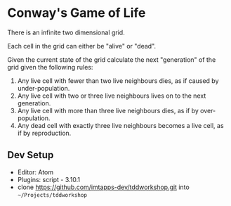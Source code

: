 # Conway's Game of Life

There is an infinite two dimensional grid.

Each cell in the grid can either be "alive" or "dead".

Given the current state of the grid calculate the next "generation" of the grid given the following rules:

1. Any live cell with fewer than two live neighbours dies, as if caused by under-population.
2. Any live cell with two or three live neighbours lives on to the next generation.
3. Any live cell with more than three live neighbours dies, as if by over-population.
4. Any dead cell with exactly three live neighbours becomes a live cell, as if by reproduction.


## Dev Setup

  - Editor: Atom
  - Plugins: script - 3.10.1
  - clone https://github.com/imtapps-dev/tddworkshop.git into `~/Projects/tddworkshop`
